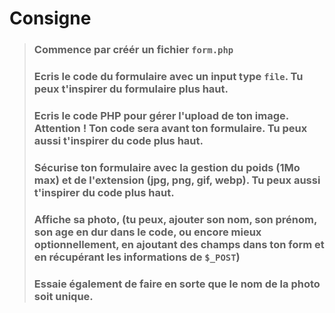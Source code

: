 # Consigne

> ### Commence par créér un fichier `form.php`
> ### Ecris le code du formulaire avec un input type `file`. Tu peux t'inspirer du formulaire plus haut.
> ### Ecris le code PHP pour gérer l'upload de ton image. Attention ! Ton code sera avant ton formulaire. Tu peux aussi t'inspirer du code plus haut.
> ### Sécurise ton formulaire avec la gestion du poids (1Mo max) et de l'extension (jpg, png, gif, webp). Tu peux aussi t'inspirer du code plus haut.
> ### Affiche sa photo, (tu peux, ajouter son nom, son prénom, son age en dur dans le code, ou encore mieux optionnellement, en ajoutant des champs dans ton form et en récupérant les informations de `$_POST`)
> ### Essaie également de faire en sorte que le nom de la photo soit unique.
